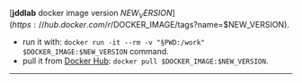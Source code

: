 [**jddlab** docker image version $NEW_VERSION](https://hub.docker.com/r/$DOCKER_IMAGE/tags?name=$NEW_VERSION).  

- run it with: `docker run -it --rm -v "§PWD:/work" $DOCKER_IMAGE:$NEW_VERSION` command.
- pull it from [Docker Hub](https://hub.docker.com/r/$DOCKER_IMAGE): `docker pull $DOCKER_IMAGE:$NEW_VERSION`.
  
---

